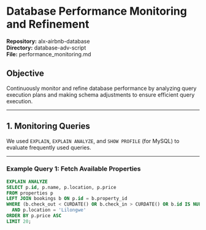 # Database Performance Monitoring and Refinement

**Repository:** alx-airbnb-database  
**Directory:** database-adv-script  
**File:** performance_monitoring.md  

## Objective
Continuously monitor and refine database performance by analyzing query execution plans and making schema adjustments to ensure efficient query execution.

---

## 1. Monitoring Queries

We used `EXPLAIN`, `EXPLAIN ANALYZE`, and `SHOW PROFILE` (for MySQL) to evaluate frequently used queries.

---

### Example Query 1: Fetch Available Properties
```sql
EXPLAIN ANALYZE
SELECT p.id, p.name, p.location, p.price
FROM properties p
LEFT JOIN bookings b ON p.id = b.property_id
WHERE (b.check_out < CURDATE() OR b.check_in > CURDATE() OR b.id IS NULL)
  AND p.location = 'Lilongwe'
ORDER BY p.price ASC
LIMIT 20;
